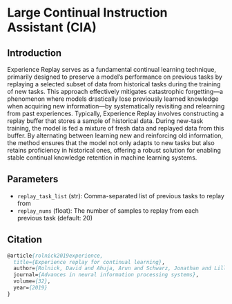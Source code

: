 # Large Continual Instruction Assistant (CIA)

## Introduction

Experience Replay serves as a fundamental continual learning technique, primarily designed to preserve a model’s performance on previous tasks by replaying a selected subset of data from historical tasks during the training of new tasks. This approach effectively mitigates catastrophic forgetting—a phenomenon where models drastically lose previously learned knowledge when acquiring new information—by systematically revisiting and relearning from past experiences. Typically, Experience Replay involves constructing a replay buffer that stores a sample of historical data. During new-task training, the model is fed a mixture of fresh data and replayed data from this buffer. By alternating between learning new and reinforcing old information, the method ensures that the model not only adapts to new tasks but also retains proficiency in historical ones, offering a robust solution for enabling stable continual knowledge retention in machine learning systems.

## Parameters
- `replay_task_list` (str): Comma-separated list of previous tasks to replay from
- `replay_nums` (float): The number of samples to replay from each previous task (default: 20)

## Citation

```pascal
@article{rolnick2019experience,
  title={Experience replay for continual learning},
  author={Rolnick, David and Ahuja, Arun and Schwarz, Jonathan and Lillicrap, Timothy and Wayne, Gregory},
  journal={Advances in neural information processing systems},
  volume={32},
  year={2019}
}
```

